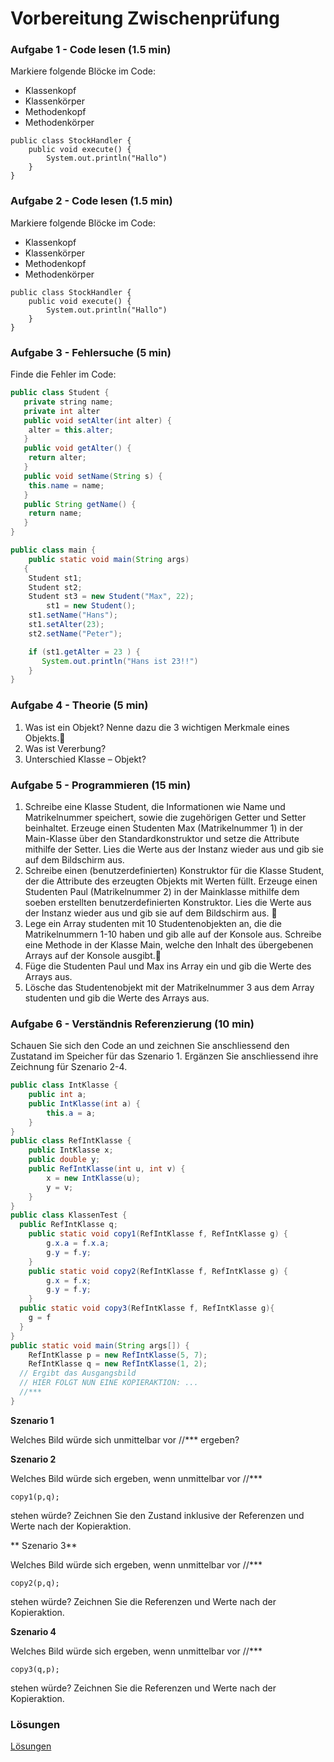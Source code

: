 # Vorbereitung Zwischenprüfung

### Aufgabe 1 - Code lesen (1.5 min)

Markiere folgende Blöcke im Code:

* Klassenkopf
* Klassenkörper
* Methodenkopf
* Methodenkörper

```
public class StockHandler {
	public void execute() {
		System.out.println("Hallo")
	}
}
```

### Aufgabe 2 - Code lesen (1.5 min)

Markiere folgende Blöcke im Code:

* Klassenkopf
* Klassenkörper
* Methodenkopf
* Methodenkörper

```
public class StockHandler {
	public void execute() {
		System.out.println("Hallo")
	}
}
```

### Aufgabe 3 - Fehlersuche (5 min)

Finde die Fehler im Code:

```java
public class Student {
   private string name;
   private int alter
   public void setAlter(int alter) {
	alter = this.alter;
   }
   public void getAlter() {
	return alter;
   }
   public void setName(String s) {
	this.name = name;
   }
   public String getName() {
	return name;
   }
}

public class main {
    public static void main(String args)
   {
	Student st1;
	Student st2;
	Student st3 = new Student("Max", 22);
		st1 = new Student();
	st1.setName("Hans");
	st1.setAlter(23);
	st2.setName("Peter");

	if (st1.getAlter = 23 ) {
	   System.out.println("Hans ist 23!!")
	}
}
```

### Aufgabe 4 - Theorie (5 min)

1. Was ist ein Objekt? Nenne dazu die 3 wichtigen Merkmale eines Objekts.
2. Was ist Vererbung?
3. Unterschied Klasse – Objekt?


### Aufgabe 5 - Programmieren (15 min)

1. Schreibe eine Klasse Student, die Informationen wie Name und Matrikelnummer speichert, sowie die zugehörigen Getter und Setter beinhaltet. Erzeuge einen Studenten Max (Matrikelnummer 1) in der Main-Klasse über den Standardkonstruktor und setze die Attribute mithilfe der Setter. Lies die Werte aus der Instanz wieder aus und gib sie auf dem Bildschirm aus.
2. Schreibe einen (benutzerdefinierten) Konstruktor für die Klasse Student, der die Attribute des erzeugten Objekts mit Werten füllt. Erzeuge einen Studenten Paul (Matrikelnummer 2) in der Mainklasse mithilfe dem soeben erstellten benutzerdefinierten Konstruktor. Lies die Werte aus der Instanz wieder aus und gib sie auf dem Bildschirm aus. 
3. Lege ein Array studenten mit 10 Studentenobjekten an, die die Matrikelnummern 1-10 haben und gib alle auf der Konsole aus. Schreibe eine Methode in der Klasse Main, welche den Inhalt des übergebenen Arrays auf der Konsole ausgibt.
4. Füge die Studenten Paul und Max ins Array ein und gib die Werte des Arrays aus.
5. Lösche das Studentenobjekt mit der Matrikelnummer 3 aus dem Array studenten und gib die Werte des Arrays aus.

### Aufgabe 6 - Verständnis Referenzierung (10 min)

Schauen Sie sich den Code an und zeichnen Sie anschliessend den Zustatand im Speicher für das Szenario 1.
Ergänzen Sie anschliessend ihre Zeichnung für Szenario 2-4.

```java
public class IntKlasse {
	public int a;
	public IntKlasse(int a) {
		this.a = a;
	}
}
public class RefIntKlasse {
	public IntKlasse x;
	public double y;
	public RefIntKlasse(int u, int v) {
		x = new IntKlasse(u);
		y = v;
	}
}
public class KlassenTest {
  public RefIntKlasse q;
	public static void copy1(RefIntKlasse f, RefIntKlasse g) {
		g.x.a = f.x.a;
		g.y = f.y;
	}
	public static void copy2(RefIntKlasse f, RefIntKlasse g) {
		g.x = f.x;
		g.y = f.y;
	}
  public static void copy3(RefIntKlasse f, RefIntKlasse g){
    g = f
  }
}
public static void main(String args[]) {
	RefIntKlasse p = new RefIntKlasse(5, 7);
	RefIntKlasse q = new RefIntKlasse(1, 2);
  // Ergibt das Ausgangsbild
  // HIER FOLGT NUN EINE KOPIERAKTION: ...
  //***
}
```

**Szenario 1**

Welches Bild würde sich unmittelbar vor //*** ergeben?

**Szenario 2**

Welches Bild würde sich ergeben, wenn unmittelbar vor //***

    copy1(p,q);

stehen würde? Zeichnen Sie den Zustand inklusive der Referenzen und Werte nach der Kopieraktion.

** Szenario 3**

Welches Bild würde sich ergeben, wenn unmittelbar vor //***

    copy2(p,q);

stehen würde? Zeichnen Sie die Referenzen und Werte nach der Kopieraktion.

**Szenario 4**

Welches Bild würde sich ergeben, wenn unmittelbar vor //***

    copy3(q,p);

stehen würde? Zeichnen Sie die Referenzen und Werte nach der Kopieraktion.

### Lösungen

[Lösungen](Week7_Keys.md)
